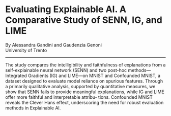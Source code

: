 # Evaluating Explainable AI. A Comparative Study of SENN, IG, and LIME
By Alessandra Gandini and Gaudenzia Genoni  
University of Trento
***

The study compares the intelligibility and faithfulness of explanations from a self-explainable neural
network (SENN) and two post-hoc methods—Integrated Gradients (IG) and LIME—on MNIST and
Confounded MNIST, a dataset designed to evaluate model reliance on spurious features. Through
a primarily qualitative analysis, supported by quantitative measures, we show that SENN fails to
provide meaningful explanations, while IG and LIME offer more faithful and interpretable attribu-
tions. Confounded MNIST reveals the Clever Hans effect, underscoring the need for robust evaluation
methods in Explainable AI.
